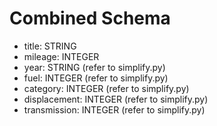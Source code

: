 # Combined Schema

* title: STRING
* mileage: INTEGER
* year: STRING (refer to simplify.py)
* fuel: INTEGER (refer to simplify.py)
* category: INTEGER (refer to simplify.py)
* displacement: INTEGER (refer to simplify.py)
* transmission: INTEGER (refer to simplify.py)
